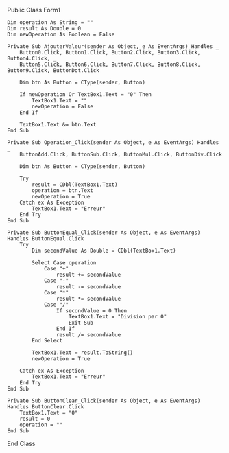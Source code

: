 Public Class Form1

    Dim operation As String = ""
    Dim result As Double = 0
    Dim newOperation As Boolean = False

    Private Sub AjouterValeur(sender As Object, e As EventArgs) Handles _
        Button0.Click, Button1.Click, Button2.Click, Button3.Click, Button4.Click, _
        Button5.Click, Button6.Click, Button7.Click, Button8.Click, Button9.Click, ButtonDot.Click

        Dim btn As Button = CType(sender, Button)

        If newOperation Or TextBox1.Text = "0" Then
            TextBox1.Text = ""
            newOperation = False
        End If

        TextBox1.Text &= btn.Text
    End Sub

    Private Sub Operation_Click(sender As Object, e As EventArgs) Handles _
        ButtonAdd.Click, ButtonSub.Click, ButtonMul.Click, ButtonDiv.Click

        Dim btn As Button = CType(sender, Button)

        Try
            result = CDbl(TextBox1.Text)
            operation = btn.Text
            newOperation = True
        Catch ex As Exception
            TextBox1.Text = "Erreur"
        End Try
    End Sub

    Private Sub ButtonEqual_Click(sender As Object, e As EventArgs) Handles ButtonEqual.Click
        Try
            Dim secondValue As Double = CDbl(TextBox1.Text)

            Select Case operation
                Case "+"
                    result += secondValue
                Case "-"
                    result -= secondValue
                Case "*"
                    result *= secondValue
                Case "/"
                    If secondValue = 0 Then
                        TextBox1.Text = "Division par 0"
                        Exit Sub
                    End If
                    result /= secondValue
            End Select

            TextBox1.Text = result.ToString()
            newOperation = True

        Catch ex As Exception
            TextBox1.Text = "Erreur"
        End Try
    End Sub

    Private Sub ButtonClear_Click(sender As Object, e As EventArgs) Handles ButtonClear.Click
        TextBox1.Text = "0"
        result = 0
        operation = ""
    End Sub

End Class
